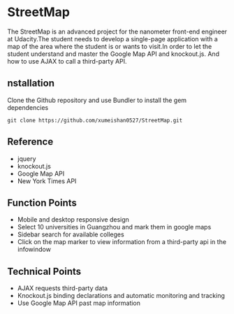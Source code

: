 # StreetMap
The StreetMap is an advanced project for the nanometer front-end engineer at Udacity.The student needs to develop a single-page application with a map of the area where the student is or wants to visit.In order to let the student understand and master the Google Map API and knockout.js. And how to use AJAX to call a third-party API.
## nstallation
Clone the Github repository and use Bundler to install the gem dependencies
```
git clone https://github.com/xumeishan0527/StreetMap.git
```
## Reference
* jquery
* knockout.js
* Google Map API
* New York Times API

## Function Points
* Mobile and desktop responsive design
* Select 10 universities in Guangzhou and mark them in google maps
* Sidebar search for available colleges
* Click on the map marker to view information from a third-party api in the infowindow

## Technical Points
* AJAX requests third-party data
* Knockout.js binding declarations and automatic monitoring and tracking
* Use Google Map API past map information

